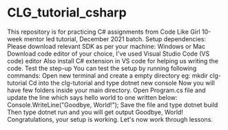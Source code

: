 # CLG_tutorial_csharp
This repository is for practicing C# assignments from Code Like Girl 10-week mentor led tutorial, December 2021 batch.  Setup dependencies: Please download relevant SDK as per your machine: Windows or Mac Download code editor of your choice, I've used Visual Studio Code (VS code) editor Also install C# extension in VS code for helping us writing the code. Test the step-up You can test the setup by running following commands:  Open new terminal and create a empty directory eg: mkdir clg-tutorial  Cd into the clg-tutorial and type dotnet new console  Now you will have few folders inside your main directory. Open Program.cs file and update the line which says hello world to one written below: Console.WriteLine("Goodbye, World!");  Save the file and type dotnet build  Then type dotnet run and you will get output Goodbye, World!  Congratulations, your setup is working. Let's now work through lessons.
